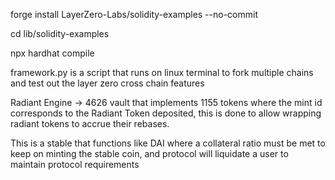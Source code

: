 forge install LayerZero-Labs/solidity-examples --no-commit

cd lib/solidity-examples

npx hardhat compile

framework.py is a script that runs on linux terminal to fork multiple chains and test out the layer zero cross chain features

Radiant Engine -> 4626 vault that implements 1155 tokens where the mint id corresponds to the Radiant Token deposited, this is done to allow wrapping radiant tokens to accrue their rebases.

This is a stable that functions like DAI where a collateral ratio must be met to keep on minting the stable coin, and protocol will liquidate a user to maintain protocol requirements
